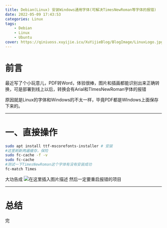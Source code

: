 ```yaml
---
title: Debian(Linux) 安装Windows通用字体(可解决TimesNewRoman等字体的报错)
date: 2022-05-09 17:43:53
categories: Linux
tags:
    - Debian
    - Linux
    - Ubuntu
cover: https://qiniuoss.xuyijie.icu/XuYijieBlog/BlogImage/LinuxLogo.jpg
---
```

# 前言
最近写了个小玩意儿，PDF转Word，体验很棒，图片和插画都能识别出来正确转换，可是部署到线上以后，转换会有Arial和TImesNewRoman字体的报错

原因就是Linux的字体和Windows的不太一样，毕竟PDF都是WIndows上面保存下来的。



---

# 一、直接操作

```bash
sudo apt install ttf-mscorefonts-installer # 安装
#这里刷新两遍缓存，保险
sudo fc-cache -f -v
sudo fc-cache
#测试一下TimesNewRoman这个字体有没有安装成功
fc-match Times
```
大功告成
![在这里插入图片描述](https://qiniuoss.xuyijie.icu/XuYijieBlog/BlogImage/Debian安装字体0.png)
然后一定要重启报错的项目



---

# 总结
完
